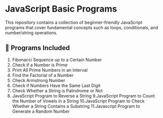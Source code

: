 # JavaScript Basic Programs

This repository contains a collection of beginner-friendly JavaScript programs that cover fundamental concepts such as loops, conditionals, and number/string operations.

## 📌 Programs Included
1. Fibonacci Sequence up to a Certain Number
2. Check if a Number is Prime
3. Print All Prime Numbers in an Interval
4. Find the Factorial of a Number
5. Check Armstrong Number
6. Check if Numbers Have the Same Last Digit
7. Check Whether a String is Palindrome or Not
8. JavaScript Program to Reverse a String
9.JavaScript Program to Count the Number of Vowels in a String
10.JavaScript Program to Check Whether a String Contains a Substring
11.Javascript Program to Generate a Random Number

